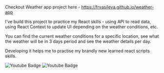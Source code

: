 Checkout Weather app project here - https://frvasileva.github.io/weather-app

<!-- What was your motivation?
Why did you build this project?
What problem does it solve?
What did you learn?
What makes your project stand out?
If your project has a lot of features, consider adding a "Features" section and listing them here. 
-->

I've build this project to practice my React skills - using API to read data, using React Context to update UI depending on the weather conditions, etc.

You can find the current weather conditions for a specific location, see what the weather will be in 3 days period and see the weather details per day.

Developing it helps me to practise my brandly new learned react scripts skills.

<img src="https://lh3.googleusercontent.com/quGID8GpaCPgX8LMdT4f4FQPWEsq3OQKooPajwqkEOncPImAMSIGqGmYbZqEEPTxNhAxkCrxSXJ8Fjmf4l72PA5EFNhbyq7iUwkcU_jfzuYfTjJEyOTxfWsrR3VXE3hHH8RgSAGDMDIT7qIq-5BQ1kRM8SNdUmVC0AVVkdDG1MEG10OxBl5BXdQo0LSMDEmfSdA5UkOcIEXJN5e1ZZlJUz5oAsmKnmWg8Qg0jKQw5COHVy5C9lTvm-PAuqSqkwjoOiW1d7jMrlH6iwWAaFJ1Sla6fUjhwih54JfhA-OzHeR-TZKdUcX05RxyoqHccttYIycXSanC5c_6Flclp1hyk4bEWHfoW7r7LPxTzEEJ3UpWyxwCGgzayDAtDyKfOcsD_YG37A8V1QOd2IElBLv31wlTqydx4m4eTG8QCm57TiMWNblc9-W1m6lc6HNGfWBIMaOqbmCPWLiyHI94NDKs4gyxzgpjvyhYSl9b2LfWYbu8sDvG3tmX_X00gGoYU_hy5bHVzTpsHlDDmMmkW7KPF5_vl2NjucYlglGjNNW1aF6IeUUJKnQfVg_60bjV_mEWRfTjqzskcAdy88RH26jfjddHnZfn38pYiDutp0r2uK_HgFtLOkRKDmPSvSpEB7tCY4qMMK7Cb4qFlSmZnUm3ZMd5y1rthKJVsaiqpmnmDqa08fam5xiI49ZdrxZ1f-jNrnA27Xwz52HpvPpivSvlLPba=w380-h667-no?authuser=0" alt="Youtube Badge"/>
  
<img src="https://lh3.googleusercontent.com/sRyuEKF0FEXj2NvRxMjb22DPUcVQE-PwCQXyVcdlFIYO3GtyjhZ-HfQRDMwPOVL6zaE6DARqSOopB0YZCqUVEbU6zVavSjcGmxP13b6w7tbCX9Ho7JbzpsHRvtZtNyRtw4VmDl-aLAfl8DtKOEXn_CbkuzNCd87P7hakyuTJ3j0gk84fsZMCcJJi2Oj99Uwz5fI9etnk5_3go_fGCbJe80CHvD7fmu4eK7zR5LRUNaddDk6FJMxsl83zXspAMuNuz4fn7K8kAq0tJCUm45ZwvPj8blbF3gxxHoTuaxUfaiMO03ZK3bat7YJnuWUzBWyKLUc_TE15l48Da7a2tUv8f5xXA8jK7pHWuWNezKnqlvBI5Bbj1BX9hnyWolsThMpguUZGwp3azk0RHc-25UwXU5DibK3i26vTyakR7DQbzmn7zGvqnMrH5PVSk1IVdk4ZBP5sUzTpn2aZYMk-8RRoDbyf-uUSQH-cRzU-ja6UnHqPFEtYyk8ojoe2KR0E9Vfh7ID-0gopl3DdLAGwUnwdcvSjdOuq67xzi6g9yUKLsoUFSvwGdU709URZ1ugLYxSghvtkWTCu0InVGxze149Ea52L57o-U2NbIor7O2owqmMbS12hHGrY7ilzGLr8jdMoCMZ-KsUA2iRZHb6LO8h6sJlCYzSu8Jr1kbrdJWU-WD9tQlsR2pARdy5E7UGVm3LO9sqx0Q4gRS6lPVhxjFV-k9eh=w380-h666-no?authuser=0" alt="Youtube Badge"/>


